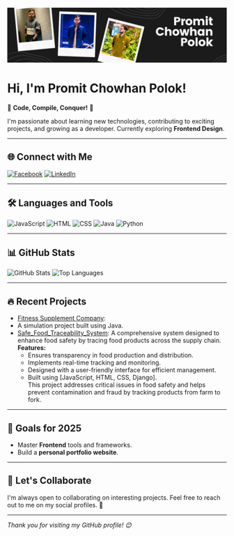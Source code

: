 ![Header](https://github.com/Promitpolok/Promitpolok/blob/main/Promit%20Chowhan%20Polok.png)

# Hi, I'm Promit Chowhan Polok!

🌟 **Code, Compile, Conquer!** 🌟  

I'm passionate about learning new technologies, contributing to exciting projects, and growing as a developer. Currently exploring **Frontend Design**.

---

## 🌐 **Connect with Me**
[![Facebook](https://img.shields.io/badge/Facebook-1877F2?style=for-the-badge&logo=facebook&logoColor=white)](https://www.facebook.com/share/19srLNR39R/)
[![LinkedIn](https://img.shields.io/badge/LinkedIn-0077B5?style=for-the-badge&logo=linkedin&logoColor=white)](https://www.linkedin.com/in/promit-chowhan-2b969927b/)


---

## 🛠️ **Languages and Tools**
![JavaScript](https://img.shields.io/badge/JavaScript-F7DF1E?style=for-the-badge&logo=javascript&logoColor=black)
![HTML](https://img.shields.io/badge/HTML-E34F26?style=for-the-badge&logo=html5&logoColor=white)
![CSS](https://img.shields.io/badge/CSS-1572B6?style=for-the-badge&logo=css3&logoColor=white)
![Java](https://img.shields.io/badge/Java-ED8B00?style=for-the-badge&logo=java&logoColor=white)
![Python](https://img.shields.io/badge/Python-3776AB?style=for-the-badge&logo=python&logoColor=white)

---

## 📊 **GitHub Stats**
![GitHub Stats](https://github-readme-stats.vercel.app/api?username=Promitpolok&show_icons=true&theme=white)
![Top Languages](https://github-readme-stats.vercel.app/api/top-langs/?username=Promitpolok&layout=compact&theme=white)

---

## 🔥 **Recent Projects**
- [Fitness Supplement Company](https://github.com/Promitpolok/Fitness-Supplement-Company-By_The_Backbenchers.git):
- A simulation project built using Java.
- [Safe_Food_Traceability_System](https://github.com/JamiulIslamNahin/Safe_Food_Traceability_System.git): 
A comprehensive system designed to enhance food safety by tracing food products across the supply chain.  
  **Features:**  
  - Ensures transparency in food production and distribution.  
  - Implements real-time tracking and monitoring.  
  - Designed with a user-friendly interface for efficient management.  
  - Built using [JavaScript, HTML, CSS, Django].  
  This project addresses critical issues in food safety and helps prevent contamination and fraud by tracking products from farm to fork.  
---

## 🎯 **Goals for 2025**
- Master **Frontend** tools and frameworks.
- Build a **personal portfolio website**.

---

## 💬 **Let's Collaborate**
I'm always open to collaborating on interesting projects. Feel free to reach out to me on my social profiles. 🚀

---

*Thank you for visiting my GitHub profile! 😊*

